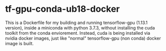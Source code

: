 # tf-gpu-conda-ub18-docker

This is a Dockerfile for my building and running tensorflow-gpu (1.13.1 version),
inside a miniconda with python 3.7.3, without installing the cuda toolkit from the conda enviorement.
Instead, cuda is being installed via nvidia docker images, just like "normal" tensorflow-gpu (non conda) docker image is built.
